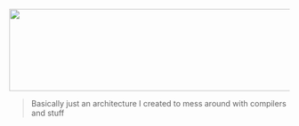 <p align="center">
  <img width=684 height=148 src="https://user-images.githubusercontent.com/15825466/87863971-5afb6d80-c938-11ea-8e07-f9cc1391c43f.png">
</p>

> Basically just an architecture I created to mess around with compilers and stuff
